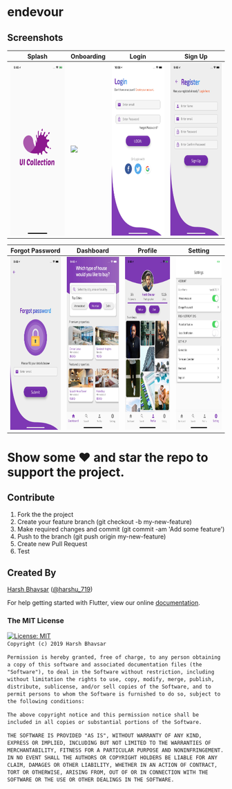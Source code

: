 # endevour


## Screenshots
| Splash | Onboarding | Login | Sign Up
|-----------------------------------------------------------------------------------------------------------------------------|-------------------------------------------------------------------------------------------------------------------------------|----------------------------------------------------------------------------------------------------------------------|--------------------------------------------------------------------------------------------------------------------------------
|<img src="screenshots/page_splash.jpg" height="400em" /> | <img src="screenshots/onboarding.gif" height="400em" /> | <img src="screenshots/page_login.jpg" height="400em" /> | <img src="screenshots/page_signup.jpg" height="400em"/>

| Forgot Password | Dashboard | Profile | Setting
|-----------------------------------------------------------------------------------------------------------------------------|-------------------------------------------------------------------------------------------------------------------------------|----------------------------------------------------------------------------------------------------------------------|--------------------------------------------------------------------------------------------------------------------------------
|<img src="screenshots/page_forgot_password.jpg" height="400em" /> |<img src="screenshots/page_dashboard.jpg" height="400em" /> | <img src="screenshots/page_profile.jpg" height="400em" />|<img src="screenshots/page_settings.jpg" height="400em" />



# Show some :heart: and star the repo to support the project.

## Contribute
1. Fork the the project
2. Create your feature branch (git checkout -b my-new-feature)
3. Make required changes and commit (git commit -am 'Add some feature')
4. Push to the branch (git push origin my-new-feature)
5. Create new Pull Request
6. Test


## Created By

[Harsh Bhavsar](https://github.com/iharshb) ([@harshu_719](https://www.twitter.com/harshu_719)) 

For help getting started with Flutter, view our online
[documentation](https://flutter.io/).


### The MIT License
[![License: MIT](https://img.shields.io/badge/License-MIT-yellow.svg)](https://opensource.org/licenses/MIT)  
`Copyright (c) 2019 Harsh Bhavsar`

`Permission is hereby granted, free of charge, to any person obtaining a copy
of this software and associated documentation files (the "Software"), to deal
in the Software without restriction, including without limitation the rights
to use, copy, modify, merge, publish, distribute, sublicense, and/or sell
copies of the Software, and to permit persons to whom the Software is
furnished to do so, subject to the following conditions: `

`The above copyright notice and this permission notice shall be included in all
copies or substantial portions of the Software. `

`THE SOFTWARE IS PROVIDED "AS IS", WITHOUT WARRANTY OF ANY KIND, EXPRESS OR
IMPLIED, INCLUDING BUT NOT LIMITED TO THE WARRANTIES OF MERCHANTABILITY,
FITNESS FOR A PARTICULAR PURPOSE AND NONINFRINGEMENT. IN NO EVENT SHALL THE
AUTHORS OR COPYRIGHT HOLDERS BE LIABLE FOR ANY CLAIM, DAMAGES OR OTHER
LIABILITY, WHETHER IN AN ACTION OF CONTRACT, TORT OR OTHERWISE, ARISING FROM,
OUT OF OR IN CONNECTION WITH THE SOFTWARE OR THE USE OR OTHER DEALINGS IN THE
SOFTWARE. `



